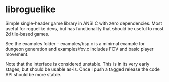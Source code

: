 # libroguelike

Simple single-header game library in ANSI C with zero dependencies. Most
useful for roguelike devs, but has functionality that should be useful to most
2d tile-based games.

See the examples folder - examples/bsp.c is a minimal example for dungeon
generation and examples/fov.c includes FOV and basic player movement.

Note that the interface is considered unstable. This is in its very early
stages, but should be usable as-is. Once I push a tagged release the code API
should be more stable.

